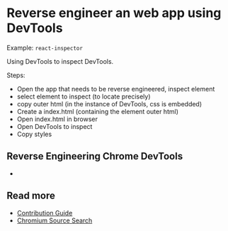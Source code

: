 # Reverse engineer an web app using DevTools

Example: `react-inspector`

Using DevTools to inspect DevTools.

Steps:
- Open the app that needs to be reverse engineered, inspect element
- select element to inspect (to locate precisely)
- copy outer html (in the instance of DevTools, css is embedded)
- Create a index.html (containing the element outer html)
- Open index.html in browser
- Open DevTools to inspect
- Copy styles

## Reverse Engineering Chrome DevTools
- 

## Read more
- [Contribution Guide](https://docs.google.com/document/d/1WNF-KqRSzPLUUfZqQG5AFeU_Ll8TfWYcJasa_XGf7ro/edit#heading=h.xz439gqj1lwr)
- [Chromium Source Search](https://cs.chromium.org/search/)
